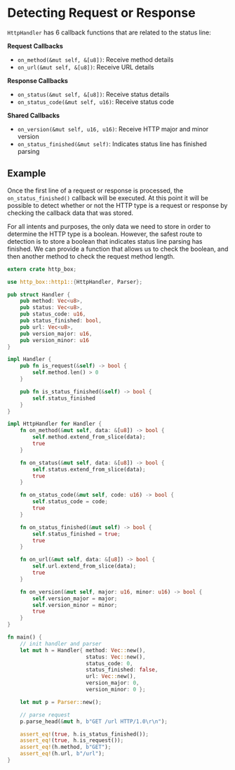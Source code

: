 # Detecting Request or Response

`HttpHandler` has 6 callback functions that are related to the status line:

**Request Callbacks**

- `on_method(&mut self, &[u8])`: Receive method details
- `on_url(&mut self, &[u8])`: Receive URL details

**Response Callbacks**
- `on_status(&mut self, &[u8])`: Receive status details
- `on_status_code(&mut self, u16)`: Receive status code

**Shared Callbacks**

- `on_version(&mut self, u16, u16)`: Receive HTTP major and minor version
- `on_status_finished(&mut self)`: Indicates status line has finished parsing

## Example

Once the first line of a request or response is processed, the `on_status_finished()` callback
will be executed. At this point it will be possible to detect whether or not the HTTP type is
a request or response by checking the callback data that was stored.

For all intents and purposes, the only data we need to store in order to determine the HTTP type
is a boolean. However, the safest route to detection is to store a boolean that indicates status
line parsing has finished. We can provide a function that allows us to check the boolean, and then
another method to check the request method length.

```rust
extern crate http_box;

use http_box::http1::{HttpHandler, Parser};

pub struct Handler {
    pub method: Vec<u8>,
    pub status: Vec<u8>,
    pub status_code: u16,
    pub status_finished: bool,
    pub url: Vec<u8>,
    pub version_major: u16,
    pub version_minor: u16
}

impl Handler {
    pub fn is_request(&self) -> bool {
        self.method.len() > 0
    }

    pub fn is_status_finished(&self) -> bool {
        self.status_finished
    }
}

impl HttpHandler for Handler {
    fn on_method(&mut self, data: &[u8]) -> bool {
        self.method.extend_from_slice(data);
        true
    }

    fn on_status(&mut self, data: &[u8]) -> bool {
        self.status.extend_from_slice(data);
        true
    }

    fn on_status_code(&mut self, code: u16) -> bool {
        self.status_code = code;
        true
    }

    fn on_status_finished(&mut self) -> bool {
        self.status_finished = true;
        true
    }

    fn on_url(&mut self, data: &[u8]) -> bool {
        self.url.extend_from_slice(data);
        true
    }

    fn on_version(&mut self, major: u16, minor: u16) -> bool {
        self.version_major = major;
        self.version_minor = minor;
        true
    }
}

fn main() {
    // init handler and parser
    let mut h = Handler{ method: Vec::new(),
                         status: Vec::new(),
                         status_code: 0,
                         status_finished: false,
                         url: Vec::new(),
                         version_major: 0,
                         version_minor: 0 };

    let mut p = Parser::new();

    // parse request
    p.parse_head(&mut h, b"GET /url HTTP/1.0\r\n");

    assert_eq!(true, h.is_status_finished());
    assert_eq!(true, h.is_request());
    assert_eq!(h.method, b"GET");
    assert_eq!(h.url, b"/url");
}
```
